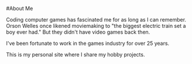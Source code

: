 #About Me

Coding computer games has fascinated me for as long as I can remember. Orson Welles once likened moviemaking to "the biggest electric train set a boy ever had." But they didn't have video games back then. 

I've been fortunate to work in the games industry for over 25 years.

This is my personal site where I share my hobby projects.

